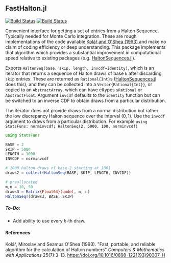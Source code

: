 ## FastHalton.jl

[![Build Status](https://travis-ci.com/npfrazier/Halton.jl.svg?branch=main)](https://travis-ci.com/npfrazier/Halton.jl)
[![Build Status](https://ci.appveyor.com/api/projects/status/github/npfrazier/Halton.jl?svg=true)](https://ci.appveyor.com/project/npfrazier/Halton-jl)

Convenient interface for getting a set of entries from a Halton Sequence. Typically needed for Monte Carlo integration. These are rough implementations of the code available [Kolář and O'Shea (1993) ](https://doi.org/10.1016/0898-1221(93)90307-H) and make no claim of coding efficiency or deep understanding. This package implements that algorithm which provides a substantial improvement in computational speed relative to existing packages (e.g. [HaltonSequences.jl](https://github.com/tobydriscoll/HaltonSequences.jl)).

Exports `HaltonSeq(base, skip, length, invcdf=identity)`, which is an iterator that returns a sequence of Halton draws of base `b` after discarding `skip` entries. These are returned as `Rational{Int}`s ([HaltonSequences.jl](https://github.com/tobydriscoll/HaltonSequences.jl) does this), and they can be collected into a `Vector{Rational{Int}}`, or copied to an `AbstractArray`, which can have eltypes `sRational` or `AbstractFloat`. Argument `invcdf` defaults to the `identity` function but can be switched to an inverse CDF to obtain draws from a particular distribution.

The iterator does not provide draws from a normal distribution but rather the low discrepancy Halton sequence over the interval $(0,1)$. Use the `invcdf` argument to draws from a particular distribution. For example `using StatsFuns: norminvcdf; HaltonSeq(2, 5000, 100, norminvcdf)`

```julia
using StatsFuns

BASE = 2
SKIP = 5000
LENGTH = 1000
INVCDF = norminvcdf

# 1000 halton draws of base 2 starting at 1001
draws2 = collect(HaltonSeq(BASE, SKIP, LENGTH, INVCDF))

# preallocated
m,n = 10, 50
draws3 = Matrix{Float64}(undef, m, n)
HaltonSeq!(draws3, BASE, SKIP)
```


##### To-Do:

* Add ability to use every $k$-th draw.

#### References

Kolář, Miroslav and Seamus O'Shea (1993). "Fast, portable, and reliable algorithm for the calculation of Halton numbers" *Computers \& Mathematics with Applications* 25(7):3-13. <https://doi.org/10.1016/0898-1221(93)90307-H>
